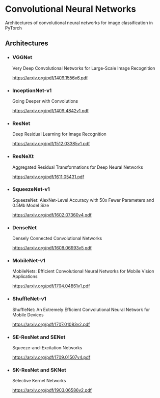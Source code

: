 # Convolutional Neural Networks
Architectures of convolutional neural networks for image classification in PyTorch

## Architectures

* ### VGGNet

    Very Deep Convolutional Networks for Large-Scale Image Recognition
    
    https://arxiv.org/pdf/1409.1556v6.pdf
        

* ### InceptionNet-v1

    Going Deeper with Convolutions

    https://arxiv.org/pdf/1409.4842v1.pdf

* ### ResNet

    Deep Residual Learning for Image Recognition

    https://arxiv.org/pdf/1512.03385v1.pdf

* ### ResNeXt
    Aggregated Residual Transformations for Deep Neural Networks
    
    https://arxiv.org/pdf/1611.05431.pdf

* ### SqueezeNet-v1

    SqueezeNet: AlexNet-Level Accuracy with 50x Fewer Parameters and 0.5Mb Model Size

    https://arxiv.org/pdf/1602.07360v4.pdf

* ### DenseNet

    Densely Connected Convolutional Networks

    https://arxiv.org/pdf/1608.06993v5.pdf

* ### MobileNet-v1

    MobileNets: Efficient Convolutional Neural Networks for Mobile Vision Applications

    https://arxiv.org/pdf/1704.04861v1.pdf

* ### ShuffleNet-v1

    ShuffleNet: An Extremely Efficient Convolutional Neural Network for Mobile Devices

    https://arxiv.org/pdf/1707.01083v2.pdf

* ### SE-ResNet and SENet

    Squeeze-and-Excitation Networks

    https://arxiv.org/pdf/1709.01507v4.pdf

* ### SK-ResNet and SKNet

    Selective Kernel Networks

    https://arxiv.org/pdf/1903.06586v2.pdf

